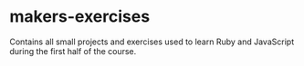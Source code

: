 # makers-exercises
Contains all small projects and exercises used to learn Ruby and JavaScript during the first half of the course.
